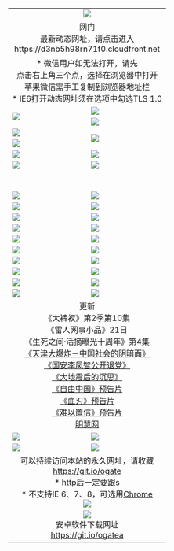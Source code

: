 ﻿<table>
  <tr></tr>
  <tr><td colspan=2 align=center><img src="https://cloud.githubusercontent.com/assets/11880933/13434984/f430fae2-e012-11e5-814f-c2df1e82b247.jpg" /></td></tr>
  <tr><td colspan=2 align=center>网门<br>最新动态网址，请点击进入
<br>https://d3nb5h98rn71f0.cloudfront.net
    </td>
  </tr>
  <tr>
    <td colspan=2 align=center>* 微信用户如无法打开，请先<br>点击右上角三个点，选择在浏览器中打开<br>苹果微信需手工复制到浏览器地址栏
    <br>* IE6打开动态网址须在选项中勾选TLS 1.0</td>
  </tr>
  <tr>
    <td rowspan=2><a href="https://d3nb5h98rn71f0.cloudfront.net/ogUP.aspx?name=11DKC.mp4&list=11DKC" target="_blank"><img src="https://d3nb5h98rn71f0.cloudfront.net/Up/11DKC1.jpg" /></a></td> 
    <td><div><a href="https://d3nb5h98rn71f0.cloudfront.net/ogUP.aspx?name=LRWS.mp4&list=LRWS" target="_blank"><img src="https://d3nb5h98rn71f0.cloudfront.net/Up/LRWS.jpg" /></a></td>
   </tr>
  <tr>
    <td><a href="https://d3nb5h98rn71f0.cloudfront.net/ogNiceVedio.aspx" target="_blank"><img src="https://d3nb5h98rn71f0.cloudfront.net/Up/11TGKDY.jpg" /></a></td>
  </tr>
  <tr>
    <td><a href="https://d3nb5h98rn71f0.cloudfront.net/ogUP.aspx?name=JQR.mp4&count=2" target="_blank"><img src="https://d3nb5h98rn71f0.cloudfront.net/Up/JQR.jpg" /></a></td>   
    <td rowspan=2><a href="https://d3nb5h98rn71f0.cloudfront.net/ogUP.aspx?name=JP.mp4&count=9" target="_blank"><img src="https://d3nb5h98rn71f0.cloudfront.net/Up/JP.jpg" /></td>
  </tr>
  <tr>
    <td><a href="https://d3nb5h98rn71f0.cloudfront.net/ogUP.aspx?name=WH.mp4" target="_blank"><img src="https://d3nb5h98rn71f0.cloudfront.net/Up/WH.jpg" /></a></td>
  </tr>
  <tr>
    <td><a href="https://d3nb5h98rn71f0.cloudfront.net/ogUP.aspx?name=SSZJ.mp4&list=SSZJ" target="_blank"><img src="https://d3nb5h98rn71f0.cloudfront.net/Up/SSZJ.jpg" /></a></td>
    <td><a href="https://d3nb5h98rn71f0.cloudfront.net/ogUP.aspx?name=1XQK.mp4&count=13" target="_blank"><img src="https://d3nb5h98rn71f0.cloudfront.net/Up/1XQK.jpg" /></a</td>
  </tr>
  <tr>
    <td><a href="https://d3nb5h98rn71f0.cloudfront.net/ogUP.aspx?name=ZY.mp4&count=2015|16" target="_blank"><img src="https://d3nb5h98rn71f0.cloudfront.net/Up/ZY.jpg" /></a</td>
    <td><a href="https://d3nb5h98rn71f0.cloudfront.net/ogUP.aspx?name=XTFY.mp4&count=B|2,A|24" target="_blank"><img src="https://d3nb5h98rn71f0.cloudfront.net/Up/XTFY.jpg" /></a></td>
  </tr>
  <tr height="40">
  </tr>
  <tr>
    <td><a href="https://d3nb5h98rn71f0.cloudfront.net/ogUP.aspx?name=4SQQ.mp4&list=4SQQ" target="_blank"><img src="https://d3nb5h98rn71f0.cloudfront.net/Up/4SQQ0.jpg"/></a></td>
    <td><a href="https://d3nb5h98rn71f0.cloudfront.net/ogUP.aspx?name=4SHQ.mp4&list=4SHQ" target="_blank"><img src="https://d3nb5h98rn71f0.cloudfront.net/Up/4SHQ0.jpg"/></a></td>
  </tr>
  <tr>
    <td><a href="https://d3nb5h98rn71f0.cloudfront.net/ogUP.aspx?name=4SZG.mp4&list=4SZG" target="_blank"><img src="https://d3nb5h98rn71f0.cloudfront.net/Up/4SZG0.jpg"/></a></td>
    <td><a href="https://d3nb5h98rn71f0.cloudfront.net/ogUP.aspx?name=4SDJ.mp4&list=4SDJ" target="_blank"><img src="https://d3nb5h98rn71f0.cloudfront.net/Up/4SDJ0.jpg"/></a></td>
  </tr>
  <tr>
    <td><a href="https://d3nb5h98rn71f0.cloudfront.net/ogUP.aspx?name=4SGX.mp4&list=4SGX" target="_blank"><img src="https://d3nb5h98rn71f0.cloudfront.net/Up/4SGX0.jpg"/></a></td>
    <td><a href="https://d3nb5h98rn71f0.cloudfront.net/ogUP.aspx?name=4SHD.mp4&list=4SHD" target="_blank"><img src="https://d3nb5h98rn71f0.cloudfront.net/Up/4SHD0.jpg"/></a></td>
  </tr>
  <tr>
    <td><a href="https://d3nb5h98rn71f0.cloudfront.net/ogUP.aspx?name=4CTX.mp4&list=4CTX" target="_blank"><img src="https://d3nb5h98rn71f0.cloudfront.net/Up/4CTX0.jpg"/></a></td>
    <td><a href="https://d3nb5h98rn71f0.cloudfront.net/ogUP.aspx?name=4CWZ.mp4&list=4CWZ" target="_blank"><img src="https://d3nb5h98rn71f0.cloudfront.net/Up/4CWZ0.jpg"/></a></td>
  </tr>
  <tr>
    <td><a href="https://d3nb5h98rn71f0.cloudfront.net/onUP.aspx?name=https://d1qhweuvr3wm0g.cloudfront.net/" target="_blank"><img src="https://d3nb5h98rn71f0.cloudfront.net/Up/0DTW.jpg"/></a></td>
    <td><a href="https://d3nb5h98rn71f0.cloudfront.net/onUP.aspx?name=https://d240ns8up8earz.cloudfront.net/acenter/" target="_blank"><img src="https://d3nb5h98rn71f0.cloudfront.net/Up/0TDW.jpg" /></a></td>
  </tr>
  <tr>
    <td><a href="https://d3nb5h98rn71f0.cloudfront.net/onUP.aspx?name=https://d4508d6vomz2p.cloudfront.net/gb/nsc413.htm" target="_blank"><img src="https://d3nb5h98rn71f0.cloudfront.net/Up/0DJY.jpg" /></a></td>
    <td><a href="https://d3nb5h98rn71f0.cloudfront.net/onUP.aspx?name=https://d3bxwq7vzudb5l.cloudfront.net/xtr/gb/prog204.html" target="_blank"><img src="https://d3nb5h98rn71f0.cloudfront.net/Up/0XTR.jpg" /></a></td>
  </tr>
  <tr>
    <td><a href="https://d3nb5h98rn71f0.cloudfront.net/onUP.aspx?name=https://d3aj00iefsmfgc.cloudfront.net/" target="_blank"><img src="https://d3nb5h98rn71f0.cloudfront.net/Up/0MHW.jpg" /></a></td>
    <td><a href="https://d3nb5h98rn71f0.cloudfront.net/onUP.aspx?name=https://d1sbg9daat0zu5.cloudfront.net/" target="_blank"><img src="https://d3nb5h98rn71f0.cloudfront.net/Up/0ZJW.jpg" /></a></td>
  </tr>
  <tr>
    <td><a href="https://d3nb5h98rn71f0.cloudfront.net/ogUP.aspx?name=0FG.zip" target="_blank"><img src="https://d3nb5h98rn71f0.cloudfront.net/Up/0FG.jpg" /></a></td>
    <td><a href="https://d3nb5h98rn71f0.cloudfront.net/ogUP.aspx?name=0FGA.apk" target="_blank"><img src="https://d3nb5h98rn71f0.cloudfront.net/Up/0FGA.jpg" /></a></td>
  </tr>
  <tr>
    <td><a href="https://d3nb5h98rn71f0.cloudfront.net/ogUP.aspx?name=0U.zip" target="_blank"><img src="https://d3nb5h98rn71f0.cloudfront.net/Up/0U.jpg" /></a></td>
    <td><a href="https://d3nb5h98rn71f0.cloudfront.net/ogUP.aspx?name=0UA.apk" target="_blank"><img src="https://d3nb5h98rn71f0.cloudfront.net/Up/0UA.jpg" /></a></td>
  </tr>
  <tr>
    <td><a href="https://d3nb5h98rn71f0.cloudfront.net/ogUP.aspx?name=0iPPOTV.zip" target="_blank"><img src="https://d3nb5h98rn71f0.cloudfront.net/Up/0iPPOTV.jpg" /></a></td>
    <td><a href="https://d3nb5h98rn71f0.cloudfront.net/ogUP.aspx?name=0iNTD.apk" target="_blank"><img src="https://d3nb5h98rn71f0.cloudfront.net/Up/0iNTD.jpg" /></a></td>
  </tr>
  <tr>
    <td colspan=2 align=center>更新<br>
      《大裤衩》第2季第10集<br>
      《雷人网事小品》21日<br>
      《生死之间·活摘曝光十周年》第4集</a><br>
      <a href="https://d3nb5h98rn71f0.cloudfront.net/ogUP.aspx?name=4TJDBZ.mp4" target="_blank">《天津大爆炸－中国社会的阴暗面》</a><br>
      <a href="https://d3nb5h98rn71f0.cloudfront.net/ogUP.aspx?name=4LFZ.mp4" target="_blank">《国安李凤智公开退党》</a><br>
      <a href="https://d3nb5h98rn71f0.cloudfront.net/ogUP.aspx?name=4DDZHDCS.mp4" target="_blank">《大地震后的沉思》</a><br>
      <a href="https://d3nb5h98rn71f0.cloudfront.net/ogUP.aspx?name=11ZYZG0.mp4" target="_blank">《自由中国》预告片</a><br>
      <a href="https://d3nb5h98rn71f0.cloudfront.net/ogUP.aspx?name=11XR.mp4" target="_blank">《血刃》预告片</a><br>
      <a href="https://d3nb5h98rn71f0.cloudfront.net/ogUP.aspx?name=11NYZX.mp4&count=2" target="_blank">《难以置信》预告片</a><br>
      <a href="https://d3nb5h98rn71f0.cloudfront.net/onUP.aspx?name=https://www.minghui.org/" target="_blank">明慧网</a></td>
    </td>
  </tr>
  <tr>
    <td><a href="https://d3nb5h98rn71f0.cloudfront.net/ogNice.aspx" target="_blank"><img src="https://cloud.githubusercontent.com/assets/11880933/13720378/f84bb392-e841-11e5-8739-815049dd6ff8.jpg" /></a></td>
    <td><a href="https://d3nb5h98rn71f0.cloudfront.net/onCO.aspx?ob=600事物&op=增删改&args=WH1~%23类型6新闻%7c%23类型6评论&mode=" target="_blank"><img src="https://cloud.githubusercontent.com/assets/11880933/13720380/04d76a16-e842-11e5-8833-e627daa88802.jpg" /></a></td> 
  </tr>
  <tr>
    <td><a href="https://d3nb5h98rn71f0.cloudfront.net/ogDY.aspx" target="_blank"><img src="https://cloud.githubusercontent.com/assets/11880933/13720384/11817090-e842-11e5-9571-7dc2f1af9f42.jpg" /></a></td>
    <td><a href="https://d3nb5h98rn71f0.cloudfront.net/ogST.aspx" target="_blank"><img src="https://cloud.githubusercontent.com/assets/11880933/13720385/1467ea3c-e842-11e5-86df-c96c9a556aaf.jpg" /></a></td> 
  </tr>
  <!--tr>
    <td colspan=2 align=center>
      <微信可扫描以下临时二维码<br/>https://bit.ly/1mBQHW8<br/><a href="https://d3nb5h98rn71f0.cloudfront.net/Up/0WMGDL3.png" target="_blank"><img src="https://d3nb5h98rn71f0.cloudfront.net/Up/0WMGD3.png"/></a>
  </tr-->
  <tr>
    <td colspan=2 align=center>可以持续访问本站的永久网址，请收藏<br/><a href="https://git.io/ogate" target="_blank">https://git.io/ogate</a><br/>* http后一定要跟s<br/>* 不支持IE 6、7、8，可选用<a href="http://www.odisk.org/Upload/0ChromePortable.zip">Chrome</a><br/><a href="https://d3nb5h98rn71f0.cloudfront.net/Up/0WMGDL2.png" target="_blank"><img src="https://d3nb5h98rn71f0.cloudfront.net/Up/0WMGD2.png"/></a></td>
  </tr>
  <tr>
    <td colspan=2 align=center><a href="https://d3nb5h98rn71f0.cloudfront.net/ogUP.aspx?name=0oGate.apk" target="_blank"><img src="https://cloud.githubusercontent.com/assets/11880933/13720399/75e143ee-e842-11e5-9f0a-1421f423c80f.jpg" /></a><br>安卓软件下载网址<br><a href="https://git.io/ogatea">https://git.io/ogatea</a></td>
  </tr>
  <!--tr>
    <td colspan=2 align=center>可能失效的动态网址
    </td>
  </tr-->
</table>

